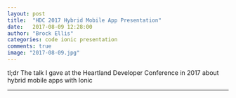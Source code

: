 ```yaml
---
layout: post
title:  "HDC 2017 Hybrid Mobile App Presentation"
date:   2017-08-09 12:28:00
author: "Brock Ellis"
categories: code ionic presentation
comments: true
image: "2017-08-09.jpg"
---
```


tl;dr The talk I gave at the Heartland Developer Conference in 2017 about hybrid mobile apps with Ionic

---
